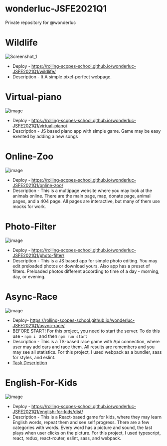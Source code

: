 # wonderluc-JSFE2021Q1
Private repository for @wonderluc

# Wildlife
  ![Screenshot_1](https://user-images.githubusercontent.com/52273527/110997988-ff3a9480-839f-11eb-8b2c-aaf595d9da9f.png)
  * Deploy - https://rolling-scopes-school.github.io/wonderluc-JSFE2021Q1/wildlife/
  * Description - It A simple pixel-perfect webpage.
# Virtual-piano  
  ![image](https://user-images.githubusercontent.com/52273527/111833928-abd2c400-8914-11eb-9ef8-539afba3d6b2.png) 
  * Deploy - https://rolling-scopes-school.github.io/wonderluc-JSFE2021Q1/virtual-piano/
  * Description - JS based piano app with simple game. Game may be easy exented by adding a new songs
# Online-Zoo
  ![image](https://user-images.githubusercontent.com/52273527/113609870-d4252700-9665-11eb-8925-decbedfee1cd.png)
  * Deploy - https://rolling-scopes-school.github.io/wonderluc-JSFE2021Q1/online-zoo/
  * Description - This is a multipage website where you may look at the animals online. There are the main page, map, donate page, animal pages, and a 404 page. All pages are interactive, but many of them use mocks for work. 
# Photo-Filter
  ![image](https://user-images.githubusercontent.com/52273527/116101253-1d95ee80-a6c7-11eb-8fa9-e02a1d06e99f.png)
  * Deploy - https://rolling-scopes-school.github.io/wonderluc-JSFE2021Q1/photo-filter/
  * Description - This is a JS based app for simple photo editing. You may edit preloaded photos or download yours. Also app has a preset of filters. Preloaded photos different according to time of a day - morning, day, or evening.
# Async-Race
  ![image](https://user-images.githubusercontent.com/52273527/122308850-a3dfeb80-cf26-11eb-93df-6057046278fd.png)
  * Deploy- https://rolling-scopes-school.github.io/wonderluc-JSFE2021Q1/async-race/
  * BEFORE START! For this project, you need to start the server. To do this use - `npm i ` and then `npm run start`
  * Description - This is a TS-based race game with Api connection, where user may add cars and race them. All results are remembers and you may see all statistics. For this project, I used webpack as a bundler, sass for styles, and eslint.
  * [Task Description](https://github.com/rolling-scopes-school/tasks/blob/master/tasks/async-race.md)
# English-For-Kids
  ![image](https://user-images.githubusercontent.com/52273527/124847189-cb6d2580-dfb3-11eb-9e5a-6c60bb0c5354.png)
  * Deploy - https://rolling-scopes-school.github.io/wonderluc-JSFE2021Q1/english-for-kids/dist/
  * Description - This is a React-based game for kids, where they may learn English words, repeat them and see self progress. There are a few categories with words. Every word has a picture and sound, the last plays when user clicks on the picture. For this project, I used typescript, react, redux, react-router, eslint, sass, and webpack. 